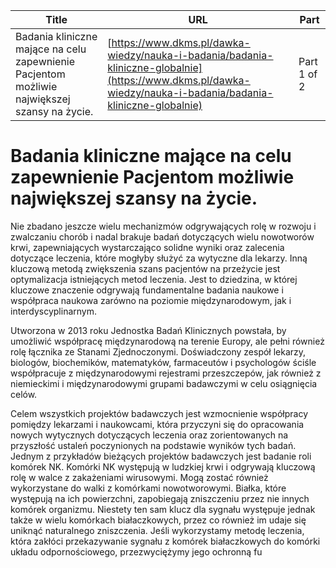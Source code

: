 | **Title**       | **URL**           | **Part**              |
|-----------------|-------------------|-----------------------|
| Badania kliniczne mające na celu zapewnienie Pacjentom możliwie największej szansy na życie.         | [https://www.dkms.pl/dawka-wiedzy/nauka-i-badania/badania-kliniczne-globalnie](https://www.dkms.pl/dawka-wiedzy/nauka-i-badania/badania-kliniczne-globalnie)    | Part 1 of 2          |

# Badania kliniczne mające na celu zapewnienie Pacjentom możliwie największej szansy na życie.

Nie zbadano jeszcze wielu mechanizmów odgrywających rolę w rozwoju i zwalczaniu chorób i nadal brakuje badań dotyczących wielu nowotworów krwi, zapewniających wystarczająco solidne wyniki oraz zalecenia dotyczące leczenia, które mogłyby służyć za wytyczne dla lekarzy. Inną kluczową metodą zwiększenia szans pacjentów na przeżycie jest optymalizacja istniejących metod leczenia. Jest to dziedzina, w której kluczowe znaczenie odgrywają fundamentalne badania naukowe i współpraca naukowa zarówno na poziomie międzynarodowym, jak i interdyscyplinarnym.


Utworzona w 2013 roku Jednostka Badań Klinicznych powstała, by umożliwić współpracę międzynarodową na terenie Europy, ale pełni również rolę łącznika ze Stanami Zjednoczonymi. Doświadczony zespół lekarzy, biologów, biochemików, matematyków, farmaceutów i psychologów ściśle współpracuje z międzynarodowymi rejestrami przeszczepów, jak również z niemieckimi i międzynarodowymi grupami badawczymi w celu osiągnięcia celów.


Celem wszystkich projektów badawczych jest wzmocnienie współpracy pomiędzy lekarzami i naukowcami, która przyczyni się do opracowania nowych wytycznych dotyczących leczenia oraz zorientowanych na przyszłość ustaleń poczynionych na podstawie wyników tych badań. Jednym z przykładów bieżących projektów badawczych jest badanie roli komórek NK. Komórki NK występują w ludzkiej krwi i odgrywają kluczową rolę w walce z zakażeniami wirusowymi. Mogą zostać również wykorzystane do walki z komórkami nowotworowymi. Białka, które występują na ich powierzchni, zapobiegają zniszczeniu przez nie innych komórek organizmu. Niestety ten sam klucz dla sygnału występuje jednak także w wielu komórkach białaczkowych, przez co również im udaje się uniknąć naturalnego zniszczenia. Jeśli wykorzystamy metodę leczenia, która zakłóci przekazywanie sygnału z komórek białaczkowych do komórki układu odpornościowego, przezwyciężymy jego ochronną fu